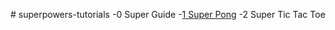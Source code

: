 #   s u p e r p o w e r s - t u t o r i a l s  -  0   S u p e r   G u i d e -[ 1   S u p e r   P o n g ][1]-2 Super Tic Tac Toe[1]:[1SuperPong] 